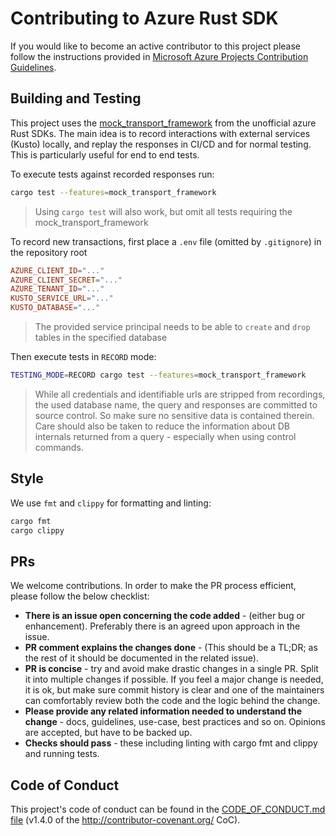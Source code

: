 # Contributing to Azure Rust SDK

If you would like to become an active contributor to this project please
follow the instructions provided in [Microsoft Azure Projects Contribution Guidelines](https://azure.github.io/azure-sdk/general_introduction.html).

## Building and Testing

This project uses the [mock_transport_framework](https://github.com/Azure/azure-sdk-for-rust/blob/main/docs/mock_transport.md)
from the unofficial azure Rust SDKs. The main idea is to record interactions with external services (Kusto) locally, and replay
the responses in CI/CD and for normal testing. This is particularly useful for end to end tests.

To execute tests against recorded responses run:

```bash
cargo test --features=mock_transport_framework
```

> Using `cargo test` will also work, but omit all tests requiring the mock_transport_framework

To record new transactions, first place a `.env` file (omitted by `.gitignore`) in the repository root

```toml
AZURE_CLIENT_ID="..."
AZURE_CLIENT_SECRET="..."
AZURE_TENANT_ID="..."
KUSTO_SERVICE_URL="..."
KUSTO_DATABASE="..."
```

> The provided service principal needs to be able to `create` and `drop` tables in the specified database

Then execute tests in `RECORD` mode:

```bash
TESTING_MODE=RECORD cargo test --features=mock_transport_framework
```

> While all credentials and identifiable urls are stripped from recordings, the used database name, the query
> and responses are committed to source control. So make sure no sensitive data is contained therein. Care
> should also be taken to reduce the information about DB internals returned from a query - especially
> when using control commands.

## Style

We use `fmt` and `clippy` for formatting and linting:

```bash
cargo fmt
cargo clippy
```

## PRs

We welcome contributions. In order to make the PR process efficient, please follow the below checklist:

- **There is an issue open concerning the code added** - (either bug or enhancement).
  Preferably there is an agreed upon approach in the issue.
- **PR comment explains the changes done** - (This should be a TL;DR; as the rest of it should be documented in the related issue).
- **PR is concise** - try and avoid make drastic changes in a single PR. Split it into multiple changes if possible. If you feel a major change is needed, it is ok, but make sure commit history is clear and one of the maintainers can comfortably review both the code and the logic behind the change.
- **Please provide any related information needed to understand the change** - docs, guidelines, use-case, best practices and so on. Opinions are accepted, but have to be backed up.
- **Checks should pass** - these including linting with cargo fmt and clippy and running tests.

## Code of Conduct

This project's code of conduct can be found in the
[CODE_OF_CONDUCT.md file](https://github.com/Azure/azure-sdk-for-rust/blob/master/CODE_OF_CONDUCT.md)
(v1.4.0 of the http://contributor-covenant.org/ CoC).
